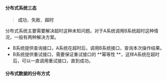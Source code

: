 #### 分布式系统三态

> **成功**，**失败**，**超时**



分布式系统主要需要解决超时这种未知问题。对于A系统调用B系统超时这种情况，一般有两种解决方案。

* B系统提供查询接口，A系统在超时后，调用B系统接口，查询本次操作结果。
* B系统提供重试接口，需要保证重试接口的 **幂等性 **，这样A系统在超时后，可以一直调用重试接口，直到成功。

#### 分布式数据的分布方式

